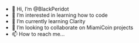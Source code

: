 - 👋 Hi, I’m @BlackPeridot
- 👀 I’m interested in learning how to code
- 🌱 I’m currently learning Clarity
- 💞️ I’m looking to collaborate on MiamiCoin projects
- 📫 How to reach me...

<!---
BlackPeridot/BlackPeridot is a ✨ special ✨ repository because its `README.md` (this file) appears on your GitHub profile.
You can click the Preview link to take a look at your changes.
--->

